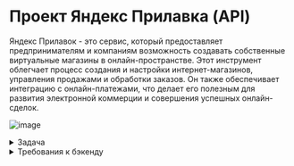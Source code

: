 # Проект Яндекс Прилавка (API)
Яндекс Прилавок - это сервис, который предоставляет предпринимателям и компаниям возможность создавать собственные
виртуальные магазины в онлайн-пространстве. Этот инструмент облегчает процесс создания и настройки интернет-магазинов, 
управления продажами и обработки заказов. Он также обеспечивает интеграцию с онлайн-платежами, 
что делает его полезным для развития электронной коммерции и совершения успешных онлайн-сделок.

![image](https://github.com/user-attachments/assets/cde3b4af-4b5f-4ada-a55c-83006374d03f)

<details>
  <summary>Задача</summary> 
  
**Работа с наборами:**

возможность добавлять продукты в набор — ручка POST /api/v1/kits/{id}/products.
Работа с курьерами: возможность проверить, есть ли доставка курьерской службой «Привезём быстро» и сколько она стоит. 
Ручка POST /fast-delivery/v3.1.1/calculate-delivery.xml

**Работа с корзиной:**

возможность получить список продуктов, которые добавили в корзину.  Ручка GET /api/v1/orders/id;
возможность добавлять продукты в корзину. Ручка PUT /api/v1/orders/:id;
возможность удалять корзину. Ручка DELETE/api/v1/orders/:id.

**Постановка задачи** 

1.Проанализируй требования к новой функциональности бэкенда Яндекс.Прилавка.
Изучи документацию к API в Apidoc.

2.Спроектируй тесты в виде чек-листа, чтобы покрыть функциональность, 
которую тебе передали на тестирование: она описана выше. Авторизацию проверять не нужно.

3.Протестируй API через Postman и заведи баг-репорты в YouTrack, если это понадобится.

4.Напиши отчёт о тестировании (*). Что ты можешь рассказать команде о статусе протестированной части продукта?
(*) — задача со звёздочкой — задание, которое можно не сдавать. Оно не повлияет на результат итогового проекта.
</details>

<details>
  <summary>Требования к бэкенду</summary> 
  
# Требования к бэкенду приложения

## Описание общей логики

**Авторизация и данные для заказа**

Пользователь может зарегистрироваться. Если пользователь не 
зарегистрировался, то форма заполнения: имя, e-mail, телефон, адрес, 
комментарий — появляется, когда пользователь уже сформировал корзину и хочет 
оформить заказ. Пользователь не может сделать заказ, если не ввёл 
обязательные поля. Если пользователь зарегистрировался, то ему не нужно вновь 
вводить данные, однако он может их изменить. Пользователь может оформить 
несколько заказов.

 Для заказа нужно ввести:
- имя;
- телефон;
- адрес;
- e-mail (необязательно);
- комментарий к заказу (необязательно)

**Ограничение полей**
![image](https://github.com/user-attachments/assets/d6ef9a98-a1d9-4fa0-8b77-e8df4aff4c5e)

## Главное меню заказа
 На выбор даётся 3 карточки:
 - «Под ситуацию» (вечер кино, на дачу и пикник, вкусы Парижа);
 - «Приготовь блюдо» (сырники, борщ, карбонара, штрудель);
 - «Создать свой набор» (пользователь сам называет и добавляет туда 
   продукты).
 Переходишь в карточку — видишь варианты наборов. 
Переходишь в набор — видишь перечень возможных продуктов. Каждый продукт 
относится к определённой категории (например, «Напитки»). В перечне 
пользователь видит название продукта, его массу, цену. Когда клиент нажимает на 
продукт, ему даётся возможность выбрать количество продуктов. При этом 
появляется кнопка «Корзина», которая отображает сумму выбранных товаров и 
время доставки.
 При нажатии на кнопку пользователь может посмотреть свою корзину.

## Корзина

 Отображает наименование продукта, его количество, цену для этого продукта с 
учётом количества, итог. Если доставка платная, то отображает сумму доставки и 
итоговую сумму заказа. Пользователь может удалить корзину, добавить новые 
продукты, убрать выбранные продукты.

**Создание корзины:** 

 - При создании корзины должна быть возможность указать время доставки 
   продуктов
 - При создании корзины проверять, что все службы доставки могут обработать 
   заказ в указанное время
 - Если время доставки не указано - брать, как текущее время с сервера.
При удалении и просмотре корзины время доставки не учитывается.

## Создание своего набора

 Пользователь может создать свой набор и выбрать продукты. Он обязательно 
даёт имя набору и выбирает продукты. Пользователь может изменить название 
набора, удалить набор, удалить выбранные продукты, добавить новые. Если 
данные при создании или изменении набора введены неверно — выводится 
сообщение об ошибке.

## Ограничения создания набора
![image](https://github.com/user-attachments/assets/d5bc7d53-704b-476f-9250-07e32052d347)

## Работа с курьерами
 Работа с курьерами предполагает два режима работы:
 1. При оформлении заказа: URL 
 POST /api/v1/orders
 Логика выбора курьерской службы при оформлении заказа пользователем: служба 
должна работать в указанное в заказе время и должна быть самой дешёвой. 
Пользователю отображается время доставки в зависимости от выбранной службы.
 В заказе доставка становится платной, если соблюдается хотя бы одно условие:

- превышено максимальное количество товаров;
- превышен максимальный вес;
- сумма заказа меньше 150 рублей.
- 
Логика расчёта стоимости доставки заказа для пользователя:
- Если вес или количество превысили максимальное значение, стоимость 
доставки для пользователя становится 99 рублей.
- Если вес или количество в заказе не превышают максимального, берётся 
 price этих продуктов, и если их сумма меньше 150 рублей, то стоимость 
доставки для пользователя также становится 99 рублей.
 Стоимость доставки прибавляется в итоговую сумму заказа.
 Если ни одно из обозначенных условий не соблюдается, то цена доставки 
 курьерской службы не включается в итоговую сумму заказа.


2. Узнать возможность доставки продуктов и цену для отдельной курьерской 
службы: у каждой курьерской службы свой URL. 
Цена доставки курьерской службой рассчитывается по количеству и весу 
указанных продуктов.
<details>
  <summary>Детальные требования к расчёту стоимости доставки курьерскими службами 
  можно посмотреть 
  тут</summary>

# Требования к расчёту доставки курьерскими службами


У каждой курьерской службы есть своя ручка.
 Запрос на URL службы доставки возвращает следующие параметры:

  "name": Название сервиса 
"isItPossibleToDeliver": Возможно ли доставить (true/false) 
"hostDeliveryCost": Стоимость доставки для нас 
"toBeDeliveredTime": Ограничения доставки по времени 
"clientDeliveryCost": Стоимость доставки для клиента


- name — всегда одинаковое при обращении к одной и той же службе 
доставки. Значения берутся из таблицы с параметрами в требованиях.

- toBeDeliveredTime — диапазон времени, за которое служба выполнит 
доставку. Всегда одинаковое при обращении к одной и той же службе 
доставки. Значения параметров приведены в таблице в требованиях.

- В самом запросе deliveryTime — время, к которому пользователь ожидает
доставку; в часах.

- isItPossibleToDeliver — true , когда время deliveryTime попадает в 
диапазон работы курьерской службы, если не попадает — false .

- hostDeliveryCost — стоимость внутренней доставки рассчитывается в 
соответствии с таблицей.

![image](https://github.com/user-attachments/assets/cf2b2456-525a-4b5c-81e7-08568b80062c)

Вычисление зависит от передаваемых переменных productsCount 
(количество продуктов) и productsWeight (вес продуктов). 

Например, для службы доставки «Доставка Москва»:
- ЕСЛИ productsCount меньше или равно 10 шт.
  
- И productsWeight меньше или равно 3 кг
  
- ТО hostDeliveryCost будет равен 25

- Во всех остальных случаях hostDeliveryCost будет равен 45 .

 - clientDeliveryCost — стоимость доставки клиенту рассчитывается в 
соответствии с таблицей. 
Вычисление зависит от передаваемых переменных productsCount 
(количество продуктов) и productsWeight (вес продуктов).

 Стоимость доставки клиенту может быть равна 0 и 99.
 
 Стоимость доставки будет 99, если соблюдается хотя бы одно из 
 условий:
- превышено максимальное количество товаров;
- превышен максимальный вес.
- 
Например, для службы доставки «Доставка Москва»:

- ЕСЛИ productsWeight больше 7 кг (максимальное значение по таблице)

- ИЛИ productsCount больше 15 шт. (максимальное значение по таблице)
  
- ТО clientDeliveryCost будет равна 99

- Во всех остальных случаях clientDeliveryCost будет равен 0.
   
- Условие «Сумма заказа меньше 150 рублей» в курьерской ручке не 
  накладывается. Это условие используется в ручке заказа продуктов.
</details>

## Ограничения Couriers
![image](https://github.com/user-attachments/assets/5c7e8244-e87c-4efd-b41f-420e6803a080)

## Работа со складом
 Имеется 4 складских отделения. У каждого склада своя ручка. У каждого свой 
ограниченный набор продуктов. Когда пользователь сделал заказ, ручка уточняет, 
какой склад сформирует заказ. Логика выбора склада: есть продукты на складе, 
должен работать во время заказа и самый дешёвый. Пользователь может заказать 
только те продукты и их количество, которые есть в полной мере хотя бы на одном
складе (то есть ситуации, где он набрал корзину, а ему пишут «Не привезём» — 
нет)

## Ограничения Warehouse

![image](https://github.com/user-attachments/assets/c884c607-9197-466b-ba66-8e7e99024f44)

 # Список URL реализованных в API
 
 Подробнее о самих URL и параметрах смотри в документации к API
 
 ## URL для авторизации
 - POST /api/v1/users - создать пользователя
 ## URL для наборов
 - POST /api/v1/kits - создать набор
 - GET /api/v1/kits - получить список наборов
 - DELETE /api/v1/kits - удалить набор
 - PUT /api/v1/kits - переименовать набор, изменить список продуктов в наборе
 - GET /api/v1/kits/search - получить список продуктов в наборе
 ## URL для продуктов
 - POST /api/v1/products/kits - получить список наборов по продуктам
 - POST /api/v1/kits/{id}/products - добавить продукты в набор
 - PUT /api/v1/products/:id - изменить цену продукта
 - POST /api/v1/orders - посчитать сумму продуктов
 - POST /api/v1/warehouse/check - проверить наличие продуктов на складах
## URL для складов
 - GET /api/v1/warehouses - получить список складов
 - POST /api/v1/warehouses/amount - получить информацию о количестве продуктов на складах
 - /api/wsdl - получить информацию о количестве продуктов на складах
 - POST /api/v1/orders - получить информацию, какой склад возьмет заказ
## URL для курьерских служб
 - GET /api/v1/couriers - получить список курьерских служб
 - POST /api/v1/couriers/check - узнать информацию доступна ли курьерская служба для 
## доставки заказа
 - POST /api/v1/orders - узнать информацию, какой курьер возьмет заказ
 - POST /moscow-delivery/v1/calculate - возможность доставки и её стоимость курьерской 
## «Доставка Москва»
 - POST /on-a-broomstick/v1/delivery - возможность доставки и её стоимость курьерской 
## службой «На метле уюта»
 - POST /fast-delivery/v3.1.1/calculate-delivery.xml - возможность доставки и её стоимость 
## курьерской службой «Привезём быстро»
 - POST /train-noises/wsdl - возможность доставки и её стоимость курьерской службой «Чух-чух 
   и уже у вас»
## URL для заказов
 - POST /api/v1/orders - посчитать итоговую сумму заказа (вместе с доставкой)
 - POST /api/v1/orders - посчитать стоимость доставки с учётом различных курьерских служб
 - GET /api/v1/orders - получить список заказов
 - URL для корзины
 - GET /api/v1/orders/id - получить список продуктов в корзине
 - POST /api/v1/orders - создать корзину
 - PUT /api/v1/orders/:id - добавить продукты в корзину
 - DELETE/api/v1/orders/:id - удалить корзину

 ## Описание содержимого базы данных 
 ![image](https://github.com/user-attachments/assets/d6d9eeb0-2536-4fe7-a202-2d63d92b7748)

### Таблица "user_model"
![image](https://github.com/user-attachments/assets/1508ece7-d1f8-4b39-9af9-a371ce4c2074)


### Таблица "order_model"
![image](https://github.com/user-attachments/assets/86dfbbc7-2689-4100-9404-2acd27f7b92e)

### Таблица "kit_model"
![image](https://github.com/user-attachments/assets/abe1b1fb-35ef-4a10-bea5-e403757bb693)

### Таблица "product_model"
![image](https://github.com/user-attachments/assets/99b8eab5-0e40-4732-babd-2b8ffac1113e)

### Таблица "card_model"
![image](https://github.com/user-attachments/assets/575bae1d-6444-4d36-a1df-7aa2716abf58)

### Таблица "category_model"
![image](https://github.com/user-attachments/assets/fdf385e1-f82d-4185-9137-d37d1cce1611)

</details>





 

   







  



  


  
  
